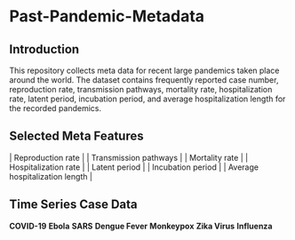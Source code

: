 # Past-Pandemic-Metadata

## Introduction
This repository collects meta data for recent large pandemics taken place around the world. The dataset contains frequently reported case number, reproduction rate, transmission pathways, mortality rate, hospitalization rate, latent period, incubation period, and average hospitalization length for the recorded pandemics. 

## Selected Meta Features
| Reproduction rate |
| Transmission pathways |
| Mortality rate | 
| Hospitalization rate |
| Latent period |
| Incubation period |
| Average hospitalization length |

## Time Series Case Data
**COVID-19**
**Ebola**
**SARS**
**Dengue Fever**
**Monkeypox**
**Zika Virus**
**Influenza**
